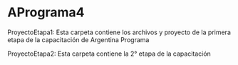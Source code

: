 # APrograma4
ProyectoEtapa1: Esta carpeta contiene los archivos y proyecto de la primera etapa de la capacitación de Argentina Programa

ProyectoEtapa2: Esta carpeta contiene la 2° etapa de la capacitación 
